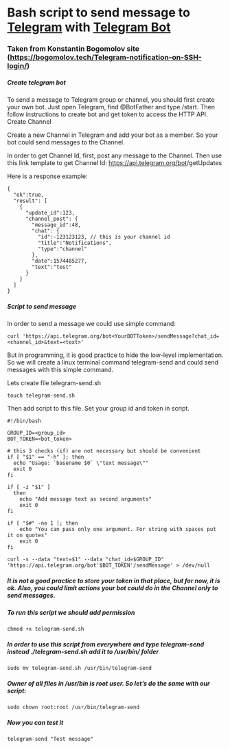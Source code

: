 # Bash script to send message to [Telegram](https://web.telegram.org/) with [Telegram Bot](https://core.telegram.org/bots/api)

### Taken from Konstantin Bogomolov site (https://bogomolov.tech/Telegram-notification-on-SSH-login/) 

##### Create telegram bot

To send a message to Telegram group or channel, you should first create your own bot. Just open Telegram, find @BotFather and type /start. Then follow instructions to create bot and get token to access the HTTP API.
Create Channel

Create a new Channel in Telegram and add your bot as a member. So your bot could send messages to the Channel.

In order to get Channel Id, first, post any message to the Channel. Then use this link template to get Channel Id:
https://api.telegram.org/bot<YourBOTToken>/getUpdates

Here is a response example:
```
{
  "ok":true,
  "result": [
    {
      "update_id":123,
      "channel_post": {
        "message_id":48,
        "chat": {
          "id":-123123123, // this is your channel id
          "title":"Notifications",
          "type":"channel"
        },
        "date":1574485277,
        "text":"test"
      }
    }
  ]
}
```

##### Script to send message

In order to send a message we could use simple command:
```
curl 'https://api.telegram.org/bot<YourBOTToken>/sendMessage?chat_id=<channel_id>&text=<text>'
```


But in programming, it is good practice to hide the low-level implementation. So we will create a linux terminal command telegram-send and could send messages with this simple command.

Lets create file telegram-send.sh
```
touch telegram-send.sh
```


Then add script to this file. Set your group id and token in script.
```
#!/bin/bash
    
GROUP_ID=<group_id>
BOT_TOKEN=<bot_token>

# this 3 checks (if) are not necessary but should be convenient
if [ "$1" == "-h" ]; then
  echo "Usage: `basename $0` \"text message\""
  exit 0
fi

if [ -z "$1" ]
  then
    echo "Add message text as second arguments"
    exit 0
fi

if [ "$#" -ne 1 ]; then
    echo "You can pass only one argument. For string with spaces put it on quotes"
    exit 0
fi

curl -s --data "text=$1" --data "chat_id=$GROUP_ID" 'https://api.telegram.org/bot'$BOT_TOKEN'/sendMessage' > /dev/null
```

  
##### It is not a good practice to store your token in that place, but for now, it is ok. Also, you could limit actions your bot could do in the Channel only to send messages.

##### To run this script we should add permission
```
chmod +x telegram-send.sh
```

  
##### In order to use this script from everywhere and type telegram-send instead ./telegram-send.sh add it to /usr/bin/ folder
```
sudo mv telegram-send.sh /usr/bin/telegram-send
```

  
##### Owner of all files in /usr/bin is root user. So let’s do the same with our script:
```
sudo chown root:root /usr/bin/telegram-send
```

  
##### Now you can test it
```
telegram-send "Test message"
```
